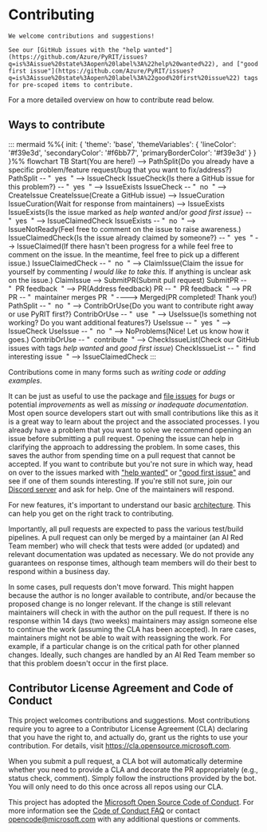 # Contributing

```note
We welcome contributions and suggestions!

See our [GitHub issues with the "help wanted"](https://github.com/Azure/PyRIT/issues?q=is%3Aissue%20state%3Aopen%20label%3A%22help%20wanted%22), and ["good first issue"](https://github.com/Azure/PyRIT/issues?q=is%3Aissue%20state%3Aopen%20label%3A%22good%20first%20issue%22) tags for pre-scoped items to contribute.
```

For a more detailed overview on how to contribute read below.

## Ways to contribute

::: mermaid
%%{
  init: {
    'theme': 'base',
    'themeVariables': {
      'lineColor': '#f39e3d',
      'secondaryColor': '#f6bb77',
      'primaryBorderColor': '#f39e3d'
    }
  }
}%%
flowchart TB
  Start(You are here!) --> PathSplit{Do you already have a specific problem/feature request/bug that you want to fix/address?}
  PathSplit -- "&nbsp;&nbsp;yes&nbsp;&nbsp;" --> IssueCheck
  IssueCheck{Is there a GitHub issue for this problem?} -- "&nbsp;&nbsp;yes&nbsp;&nbsp;" --> IssueExists
  IssueCheck -- "&nbsp;&nbsp;no&nbsp;&nbsp;" --> CreateIssue
  CreateIssue(Create a GitHub issue) --> IssueCuration
  IssueCuration(Wait for response from maintainers) --> IssueExists
  IssueExists{Is the issue marked as *help wanted* and/or *good first issue*} -- "&nbsp;&nbsp;yes&nbsp;&nbsp;" --> IssueClaimedCheck
  IssueExists -- "&nbsp;&nbsp;no&nbsp;&nbsp;" --> IssueNotReady(Feel free to comment on the issue to raise awareness.)
  IssueClaimedCheck{Is the issue already claimed by someone?} -- "&nbsp;&nbsp;yes&nbsp;&nbsp;" --> IssueClaimed(If there hasn't been progress for a while feel free to comment on the issue. In the meantime, feel free to pick up a different issue.)
  IssueClaimedCheck -- "&nbsp;&nbsp;no&nbsp;&nbsp;" --> ClaimIssue(Claim the issue for yourself by commenting *I would like to take this.* If anything is unclear ask on the issue.)
  ClaimIssue --> SubmitPR(Submit pull request)
  SubmitPR -- "&nbsp;&nbsp;PR feedback&nbsp;&nbsp;" --> PR(Address feedback)
  PR -- "&nbsp;&nbsp;PR feedback&nbsp;&nbsp;" --> PR
  PR -- "&nbsp;&nbsp;maintainer merges PR&nbsp;&nbsp;" ----> Merged(PR completed! Thank you!)
  PathSplit -- "&nbsp;&nbsp;no&nbsp;&nbsp;" --> ContribOrUse{Do you want to contribute right away or use PyRIT first?}
  ContribOrUse -- "&nbsp;&nbsp;use&nbsp;&nbsp;" --> UseIssue{Is something not working? Do you want additional features?}
  UseIssue -- "&nbsp;&nbsp;yes&nbsp;&nbsp;" --> IssueCheck
  UseIssue -- "&nbsp;&nbsp;no&nbsp;&nbsp;" --> NoProblems(Nice! Let us know how it goes.)
  ContribOrUse -- "&nbsp;&nbsp;contribute&nbsp;&nbsp;" --> CheckIssueList(Check our GitHub issues with tags *help wanted* and *good first issue*)
  CheckIssueList -- "&nbsp;&nbsp;find interesting issue&nbsp;&nbsp;" --> IssueClaimedCheck
:::

Contributions come in many forms such as *writing code* or *adding examples*.

It can be just as useful to use the package and [file issues](https://github.com/Azure/PyRIT/issues) for *bugs* or potential *improvements* as well as *missing or inadequate documentation*. Most open source developers start out with small contributions like this as it is a great way to learn about the project and the associated processes. I you already have a problem that you want to solve we recommend opening an issue before submitting a pull request. Opening the issue can help in clarifying the approach to addressing the problem. In some cases, this saves the author from spending time on a pull request that cannot be accepted. If you want to contribute but you're not sure in which way, head on over to the issues marked with ["help wanted"](https://github.com/Azure/PyRIT/issues?q=is%3Aissue%20state%3Aopen%20label%3A%22help%20wanted%22) or ["good first issue"](https://github.com/Azure/PyRIT/issues?q=is%3Aissue%20state%3Aopen%20label%3A%22good%20first%20issue%22) and see if one of them sounds interesting. If you're still not sure, join our [Discord server](https://discord.gg/9fMpq3tc8u) and ask for help. One of the maintainers will respond.

For new features, it's important to understand our basic [architecture](../code/architecture.md). This can help you get on the right track to contributing.

Importantly, all pull requests are expected to pass the various test/build pipelines. A pull request can only be merged by a maintainer (an AI Red Team member) who will check that tests were added (or updated) and relevant documentation was updated as necessary. We do not provide any guarantees on response times, although team members will do their best to respond within a business day.

In some cases, pull requests don't move forward. This might happen because the author is no longer available to contribute, and/or because the proposed change is no longer relevant. If the change is still relevant maintainers will check in with the author on the pull request. If there is no response within 14 days (two weeks) maintainers may assign someone else to continue the work (assuming the CLA has been accepted). In rare cases, maintainers might not be able to wait with reassigning the work. For example, if a particular change is on the critical path for other planned changes. Ideally, such changes are handled by an AI Red Team member so that this problem doesn't occur in the first place.

## Contributor License Agreement and Code of Conduct

This project welcomes contributions and suggestions.
Most contributions require you to agree to a Contributor License Agreement (CLA) declaring that you have the right to, and actually do, grant us the rights to use your contribution.
For details, visit https://cla.opensource.microsoft.com.

When you submit a pull request, a CLA bot will automatically determine whether you need to provide a CLA and decorate the PR appropriately (e.g., status check, comment).
Simply follow the instructions provided by the bot.
You will only need to do this once across all repos using our CLA.

This project has adopted the [Microsoft Open Source Code of Conduct](https://opensource.microsoft.com/codeofconduct/).
For more information see the [Code of Conduct FAQ](https://opensource.microsoft.com/codeofconduct/faq/) or
contact [opencode@microsoft.com](mailto:opencode@microsoft.com) with any additional questions or comments.

